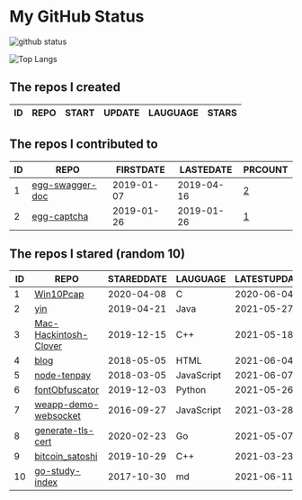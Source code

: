 # My GitHub Status

<img src="https://github-readme-stats-1.yihong0618.vercel.app/api?username=jc-lathander&show_icons=true&&&hide_title=true&count_private=true" alt="github status" />

![Top Langs](https://github-readme-stats-1.yihong0618.vercel.app/api/top-langs/?username=jc-lathander&layout=compact)

<!--START_SECTION:my_github-->
## The repos I created
| ID | REPO | START | UPDATE | LAUGUAGE | STARS |
|----|------|-------|--------|----------|-------|

## The repos I contributed to
| ID |                                REPO                                | FIRSTDATE  | LASTEDATE  |                                          PRCOUNT                                           |
|----|--------------------------------------------------------------------|------------|------------|--------------------------------------------------------------------------------------------|
|  1 | [egg-swagger-doc](https://github.com/Yanshijie-EL/egg-swagger-doc) | 2019-01-07 | 2019-04-16 | [2](https://github.com/Yanshijie-EL/egg-swagger-doc/pulls?q=is%3Apr+author%3Ajc-lathander) |
|  2 | [egg-captcha](https://github.com/Raoul1996/egg-captcha)            | 2019-01-26 | 2019-01-26 | [1](https://github.com/Raoul1996/egg-captcha/pulls?q=is%3Apr+author%3Ajc-lathander)        |

## The repos I stared (random 10)
| ID |                                  REPO                                   | STAREDDATE |  LAUGUAGE  | LATESTUPDATE |
|----|-------------------------------------------------------------------------|------------|------------|--------------|
|  1 | [Win10Pcap](https://github.com/pmsjt/Win10Pcap)                         | 2020-04-08 | C          | 2020-06-04   |
|  2 | [yin](https://github.com/0x55aa/yin)                                    | 2019-04-21 | Java       | 2021-05-27   |
|  3 | [Mac-Hackintosh-Clover](https://github.com/Beipy/Mac-Hackintosh-Clover) | 2019-12-15 | C++        | 2021-05-18   |
|  4 | [blog](https://github.com/xizhibei/blog)                                | 2018-05-05 | HTML       | 2021-06-04   |
|  5 | [node-tenpay](https://github.com/befinal/node-tenpay)                   | 2018-03-05 | JavaScript | 2021-06-07   |
|  6 | [fontObfuscator](https://github.com/solarhell/fontObfuscator)           | 2019-12-03 | Python     | 2021-05-26   |
|  7 | [weapp-demo-websocket](https://github.com/CFETeam/weapp-demo-websocket) | 2016-09-27 | JavaScript | 2021-03-28   |
|  8 | [generate-tls-cert](https://github.com/Shyp/generate-tls-cert)          | 2020-02-23 | Go         | 2021-05-07   |
|  9 | [bitcoin_satoshi](https://github.com/brain-zhang/bitcoin_satoshi)       | 2019-10-29 | C++        | 2021-03-23   |
| 10 | [go-study-index](https://github.com/unknwon/go-study-index)             | 2017-10-30 | md         | 2021-06-11   |

<!--END_SECTION:my_github-->
